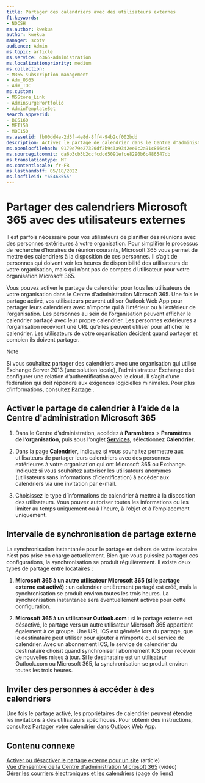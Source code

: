 ```yaml
---
title: Partager des calendriers avec des utilisateurs externes
f1.keywords:
- NOCSH
ms.author: kwekua
author: kwekua
manager: scotv
audience: Admin
ms.topic: article
ms.service: o365-administration
ms.localizationpriority: medium
ms.collection:
- M365-subscription-management
- Adm_O365
- Adm_TOC
ms.custom:
- MSStore_Link
- AdminSurgePortfolio
- AdminTemplateSet
search.appverid:
- BCS160
- MET150
- MOE150
ms.assetid: fb00dd4e-2d5f-4e8d-8ff4-94b2cf002bdd
description: Activez le partage de calendrier dans le Centre d'administration Microsoft 365 afin que les utilisateurs puissent partager leurs calendriers avec n’importe qui à l’intérieur ou à l’extérieur de l’organisation.
ms.openlocfilehash: 9179e79e27320df2b943a9342ee0c2a91c866448
ms.sourcegitcommit: da6b3cb3b2ccfcdcd5091efce8290b6c486547db
ms.translationtype: MT
ms.contentlocale: fr-FR
ms.lasthandoff: 05/18/2022
ms.locfileid: "65468555"
---
```

# <a name="share-microsoft-365-calendars-with-external-users"></a>Partager des calendriers Microsoft 365 avec des utilisateurs externes

Il est parfois nécessaire pour vos utilisateurs de planifier des réunions avec des personnes extérieures à votre organisation. Pour simplifier le processus de recherche d’horaires de réunion courants, Microsoft 365 vous permet de mettre des calendriers à la disposition de ces personnes. Il s’agit de personnes qui doivent voir les heures de disponibilité des utilisateurs de votre organisation, mais qui n’ont pas de comptes d’utilisateur pour votre organisation Microsoft 365.

Vous pouvez activer le partage de calendrier pour tous les utilisateurs de votre organisation dans le Centre d'administration Microsoft 365. Une fois le partage activé, vos utilisateurs peuvent utiliser Outlook Web App pour partager leurs calendriers avec n’importe qui à l’intérieur ou à l’extérieur de l’organisation. Les personnes au sein de l’organisation peuvent afficher le calendrier partagé avec leur propre calendrier. Les personnes extérieures à l’organisation recevront une URL qu’elles peuvent utiliser pour afficher le calendrier. Les utilisateurs de votre organisation décident quand partager et combien ils doivent partager.

> [!NOTE]
> Si vous souhaitez partager des calendriers avec une organisation qui utilise Exchange Server 2013 (une solution locale), l’administrateur Exchange doit configurer une relation d’authentification avec le cloud. Il s’agit d’une fédération qui doit répondre aux exigences logicielles minimales. Pour plus d’informations, consultez [Partage](/exchange/sharing-exchange-2013-help) .
  
## <a name="enable-calendar-sharing-using-the-microsoft-365-admin-center"></a>Activer le partage de calendrier à l’aide de la Centre d'administration Microsoft 365

1. Dans le Centre d’administration, accédez à **Paramètres** \> **Paramètres de l’organisation**, puis sous l’onglet <a href="https://go.microsoft.com/fwlink/p/?linkid=2053743" target="_blank">**Services**</a>, sélectionnez **Calendrier**.
  
3. Dans la page **Calendrier**, indiquez si vous souhaitez permettre aux utilisateurs de partager leurs calendriers avec des personnes extérieures à votre organisation qui ont Microsoft 365 ou Exchange. Indiquez si vous souhaitez autoriser les utilisateurs anonymes (utilisateurs sans informations d’identification) à accéder aux calendriers via une invitation par e-mail.

4. Choisissez le type d’informations de calendrier à mettre à la disposition des utilisateurs. Vous pouvez autoriser toutes les informations ou les limiter au temps uniquement ou à l’heure, à l’objet et à l’emplacement uniquement.

## <a name="external-sharing-sync-interval"></a>Intervalle de synchronisation de partage externe

La synchronisation instantanée pour le partage en dehors de votre locataire n’est pas prise en charge actuellement. Bien que vous puissiez partager ces configurations, la synchronisation se produit régulièrement. Il existe deux types de partage entre locataires :

1. **Microsoft 365 à un autre utilisateur Microsoft 365 (si le partage externe est activé)** : un calendrier entièrement partagé est créé, mais la synchronisation se produit environ toutes les trois heures. La synchronisation instantanée sera éventuellement activée pour cette configuration.

2. **Microsoft 365 à un utilisateur Outlook.com** : si le partage externe est désactivé, le partage vers un autre utilisateur Microsoft 365 appartient également à ce groupe. Une URL ICS est générée lors du partage, que le destinataire peut utiliser pour ajouter à n’importe quel service de calendrier. Avec un abonnement ICS, le service de calendrier du destinataire choisit quand synchroniser l’abonnement ICS pour recevoir de nouvelles mises à jour. Si le destinataire est un utilisateur Outlook.com ou Microsoft 365, la synchronisation se produit environ toutes les trois heures.

## <a name="invite-people-to-access-calendars"></a>Inviter des personnes à accéder à des calendriers

Une fois le partage activé, les propriétaires de calendrier peuvent étendre les invitations à des utilisateurs spécifiques. Pour obtenir des instructions, consultez [Partager votre calendrier dans Outlook Web App](https://support.microsoft.com/office/7ecef8ae-139c-40d9-bae2-a23977ee58d5).

## <a name="related-content"></a>Contenu connexe

[Activer ou désactiver le partage externe pour un site](/sharepoint/change-external-sharing-site) (article)\
[Vue d’ensemble de la Centre d'administration Microsoft 365](../admin-overview/admin-center-overview.md) (vidéo)\
[Gérer les courriers électroniques et les calendriers](/admin) (page de liens)

